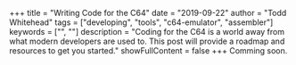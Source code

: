 +++
title = "Writing Code for the C64"
date = "2019-09-22"
author = "Todd Whitehead"
tags = ["developing", "tools", "c64-emulator", "assembler"]
keywords = ["", ""]
description = "Coding for the C64 is a world away from what modern developers are used to. This post will provide a roadmap and resources to get you started."
showFullContent = false
+++
Comming soon.
